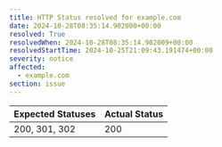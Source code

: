 ```yaml
---
title: HTTP Status resolved for example.com
date: 2024-10-28T08:35:14.902000+00:00
resolved: True
resolvedWhen: 2024-10-28T08:35:14.902009+00:00
resolvedStartTime: 2024-10-25T21:09:43.191474+00:00
severity: notice
affected:
  - example.com
section: issue
---
```


| Expected Statuses | Actual Status  |
|-------------------|----------------|
| 200, 301, 302 | 200 |
